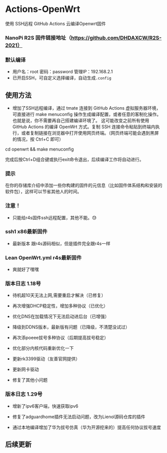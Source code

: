 # Actions-OpenWrt

使用 SSH远程 GitHub Actions 云编译Openwrt固件

### NanoPi R2S 固件链接地址（https://github.com/DHDAXCW/R2S-2021）

### 默认编译

- 用户名：root 密码：password 管理IP：192.168.2.1
- 已开启SSH，可自定义选择编译，自动生成`.config`

## 使用方法

-   增加了SSH远程编译，通过 tmate 连接到 GitHub Ac­tions 虚拟服务器环境，可直接进行 make menuconfig 操作生成编译配置，或者任意的客制化操作。也就是说，你不需要再自己搭建编译环境了。
  这可能改变之前所有使用 GitHub Ac­tions 的编译 Open­Wrt 方式。复制 SSH 连接命令粘贴到终端内执行，或者复制链接在浏览器中打开使用网页终端。（网页终端可能会遇到黑屏的情况，按 Ctrl+C 即可）

cd openwrt && make menuconfig
 
 完成后按Ctrl+D组合键或执行exit命令退出，后续编译工作将自动进行。
 
### 提示

在你的存储库介绍中添加一些你构建的固件的元信息（比如固件体系结构和安装的软件包），这样可以节省其他人的时间。

### 注意！
- 只能给r4s固件ssh远程配置，其他不能。😓
### ssh1 x86最新固件

- 最新版本 跟r4s源码相似，但是插件完全跟r4s一样

### Lean OpenWrt.yml r4s最新固件

- 爽就好了嘿嘿

### 版本日志 1.18号

-  待机超10天无法上网,需要重启才解决（已修复）

- 再次增强DHCP稳定性，增加多种协议（已优化） 

- 优化DNS在加载情况下无法启动进后台（已增强） 

- 降级到DDNS版本，最新版有问题（已降级，不清楚没试过） 

- 再次添poeee拔号多种协议（后期提高拔号稳定） 

- 优化部分内核代码重新优化一下 

- 更新rk3399驱动（友善官网提供） 

- 更新网卡驱动 

- 修复了其他小问题

### 版本日志 1.29号

- 增新了ipv6客户端，快速获取ipv6

- 修复了adguardhome插件无法启动问题，改为Lienol源码仓库的插件

- 通过本地编译增加了华为拔号仿真（华为开源挖来的）提高任何协议拔号速度

## 后续更新
